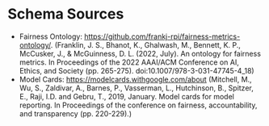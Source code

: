 # Schema Sources

- Fairness Ontology: https://github.com/frankj-rpi/fairness-metrics-ontology/. (Franklin, J. S., Bhanot, K., Ghalwash, M., Bennett, K. P., McCusker, J., & McGuinness, D. L. (2022, July). An ontology for fairness metrics. In Proceedings of the 2022 AAAI/ACM Conference on AI, Ethics, and Society (pp. 265-275). doi:10.1007/978-3-031-47745-4_18)
- Model Cards: https://modelcards.withgoogle.com/about (Mitchell, M., Wu, S., Zaldivar, A., Barnes, P., Vasserman, L., Hutchinson, B., Spitzer, E., Raji, I.D. and Gebru, T., 2019, January. Model cards for model reporting. In Proceedings of the conference on fairness, accountability, and transparency (pp. 220-229).)
